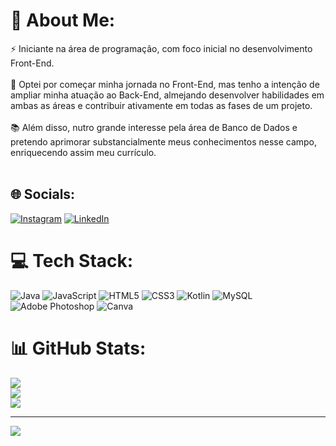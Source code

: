 # 💫 About Me:
⚡ Iniciante na área de programação, com foco inicial no desenvolvimento Front-End.<br><br>📌 Optei por começar minha jornada no Front-End, mas tenho a intenção de ampliar minha atuação ao Back-End, almejando desenvolver habilidades em ambas as áreas e contribuir ativamente em todas as fases de um projeto.<br><br>📚 Além disso, nutro grande interesse pela área de Banco de Dados e pretendo aprimorar substancialmente meus conhecimentos nesse campo, enriquecendo assim meu currículo.<br><br>


## 🌐 Socials:
[![Instagram](https://img.shields.io/badge/Instagram-%23E4405F.svg?logo=Instagram&logoColor=white)](https://instagram.com/luizfelipex_) [![LinkedIn](https://img.shields.io/badge/LinkedIn-%230077B5.svg?logo=linkedin&logoColor=white)](https://linkedin.com/in/https://www.linkedin.com/in/luiz-felipe-avelar-oliveira-37a419232/) 

# 💻 Tech Stack:
![Java](https://img.shields.io/badge/java-%23ED8B00.svg?style=flat&logo=openjdk&logoColor=white) ![JavaScript](https://img.shields.io/badge/javascript-%23323330.svg?style=flat&logo=javascript&logoColor=%23F7DF1E) ![HTML5](https://img.shields.io/badge/html5-%23E34F26.svg?style=flat&logo=html5&logoColor=white) ![CSS3](https://img.shields.io/badge/css3-%231572B6.svg?style=flat&logo=css3&logoColor=white) ![Kotlin](https://img.shields.io/badge/kotlin-%237F52FF.svg?style=flat&logo=kotlin&logoColor=white) ![MySQL](https://img.shields.io/badge/mysql-%2300000f.svg?style=flat&logo=mysql&logoColor=white) ![Adobe Photoshop](https://img.shields.io/badge/adobe%20photoshop-%2331A8FF.svg?style=flat&logo=adobe%20photoshop&logoColor=white) ![Canva](https://img.shields.io/badge/Canva-%2300C4CC.svg?style=flat&logo=Canva&logoColor=white)
# 📊 GitHub Stats:
![](https://github-readme-stats.vercel.app/api?username=LuizFelipeLFA&theme=dark&hide_border=true&include_all_commits=false&count_private=false)<br/>
![](https://github-readme-streak-stats.herokuapp.com/?user=LuizFelipeLFA&theme=dark&hide_border=true)<br/>
![](https://github-readme-stats.vercel.app/api/top-langs/?username=LuizFelipeLFA&theme=dark&hide_border=true&include_all_commits=false&count_private=false&layout=compact)

---
[![](https://visitcount.itsvg.in/api?id=LuizFelipeLFA&icon=0&color=0)](https://visitcount.itsvg.in)

<!-- Proudly created with GPRM ( https://gprm.itsvg.in ) -->
